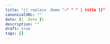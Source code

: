 ```yaml
---
title: "{{ replace .Name "-" " " | title }}"
canonicalURL: ""
date: {{ .Date }}
description: ""
draft: true
tags: []
---
```



